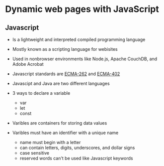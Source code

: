 # Dynamic web pages with JavaScript

## Javascript

- Is a lightweight and interpreted compiled programming language

- Mostly known as a scripting language for webisites

- Used in nonbrowser environments like Node.js, Apache CouchDB, and Adobe Acrobat

- Javascript standards are [ECMA-262](https://tc39.es/ecma262/) and [ECMA-402](https://tc39.es/ecma402/)

- Javascipt and Java are two different languages

- 3 ways to declare a variable
    - var
    - let
    - const

- Varibles are containers for storing data values

- Varibles must have an identifier with a unique name
    - name must begin with a letter
    - can contain letters, digits, underscores, and dollar signs
    - case sensitive
    - reserved words can't be used like Javascript keywords